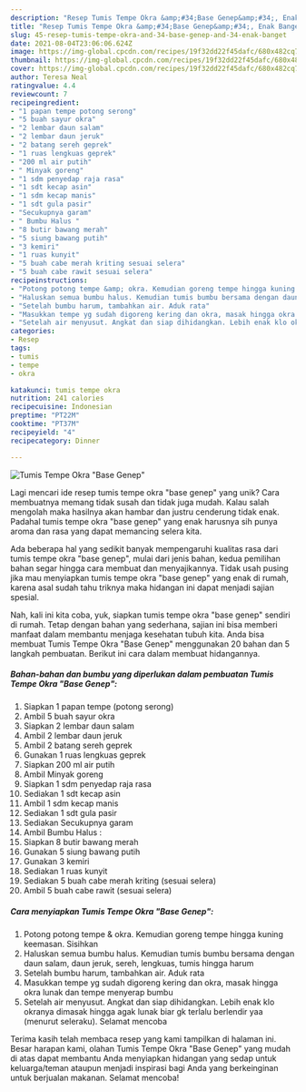 ```yaml
---
description: "Resep Tumis Tempe Okra &amp;#34;Base Genep&amp;#34;, Enak Banget"
title: "Resep Tumis Tempe Okra &amp;#34;Base Genep&amp;#34;, Enak Banget"
slug: 45-resep-tumis-tempe-okra-and-34-base-genep-and-34-enak-banget
date: 2021-08-04T23:06:06.624Z
image: https://img-global.cpcdn.com/recipes/19f32dd22f45dafc/680x482cq70/tumis-tempe-okra-base-genep-foto-resep-utama.jpg
thumbnail: https://img-global.cpcdn.com/recipes/19f32dd22f45dafc/680x482cq70/tumis-tempe-okra-base-genep-foto-resep-utama.jpg
cover: https://img-global.cpcdn.com/recipes/19f32dd22f45dafc/680x482cq70/tumis-tempe-okra-base-genep-foto-resep-utama.jpg
author: Teresa Neal
ratingvalue: 4.4
reviewcount: 7
recipeingredient:
- "1 papan tempe potong serong"
- "5 buah sayur okra"
- "2 lembar daun salam"
- "2 lembar daun jeruk"
- "2 batang sereh geprek"
- "1 ruas lengkuas geprek"
- "200 ml air putih"
- " Minyak goreng"
- "1 sdm penyedap raja rasa"
- "1 sdt kecap asin"
- "1 sdm kecap manis"
- "1 sdt gula pasir"
- "Secukupnya garam"
- " Bumbu Halus "
- "8 butir bawang merah"
- "5 siung bawang putih"
- "3 kemiri"
- "1 ruas kunyit"
- "5 buah cabe merah kriting sesuai selera"
- "5 buah cabe rawit sesuai selera"
recipeinstructions:
- "Potong potong tempe &amp; okra. Kemudian goreng tempe hingga kuning keemasan. Sisihkan"
- "Haluskan semua bumbu halus. Kemudian tumis bumbu bersama dengan daun salam, daun jeruk, sereh, lengkuas, tumis hingga harum"
- "Setelah bumbu harum, tambahkan air. Aduk rata"
- "Masukkan tempe yg sudah digoreng kering dan okra, masak hingga okra lunak dan tempe menyerap bumbu"
- "Setelah air menyusut. Angkat dan siap dihidangkan. Lebih enak klo okranya dimasak hingga agak lunak biar gk terlalu berlendir yaa (menurut seleraku). Selamat mencoba"
categories:
- Resep
tags:
- tumis
- tempe
- okra

katakunci: tumis tempe okra 
nutrition: 241 calories
recipecuisine: Indonesian
preptime: "PT22M"
cooktime: "PT37M"
recipeyield: "4"
recipecategory: Dinner

---
```



![Tumis Tempe Okra &#34;Base Genep&#34;](https://img-global.cpcdn.com/recipes/19f32dd22f45dafc/680x482cq70/tumis-tempe-okra-base-genep-foto-resep-utama.jpg)

Lagi mencari ide resep tumis tempe okra &#34;base genep&#34; yang unik? Cara membuatnya memang tidak susah dan tidak juga mudah. Kalau salah mengolah maka hasilnya akan hambar dan justru cenderung tidak enak. Padahal tumis tempe okra &#34;base genep&#34; yang enak harusnya sih punya aroma dan rasa yang dapat memancing selera kita.



Ada beberapa hal yang sedikit banyak mempengaruhi kualitas rasa dari tumis tempe okra &#34;base genep&#34;, mulai dari jenis bahan, kedua pemilihan bahan segar hingga cara membuat dan menyajikannya. Tidak usah pusing jika mau menyiapkan tumis tempe okra &#34;base genep&#34; yang enak di rumah, karena asal sudah tahu triknya maka hidangan ini dapat menjadi sajian spesial.


Nah, kali ini kita coba, yuk, siapkan tumis tempe okra &#34;base genep&#34; sendiri di rumah. Tetap dengan bahan yang sederhana, sajian ini bisa memberi manfaat dalam membantu menjaga kesehatan tubuh kita. Anda bisa membuat Tumis Tempe Okra &#34;Base Genep&#34; menggunakan 20 bahan dan 5 langkah pembuatan. Berikut ini cara dalam membuat hidangannya.

<!--inarticleads1-->

##### Bahan-bahan dan bumbu yang diperlukan dalam pembuatan Tumis Tempe Okra &#34;Base Genep&#34;:

1. Siapkan 1 papan tempe (potong serong)
1. Ambil 5 buah sayur okra
1. Siapkan 2 lembar daun salam
1. Ambil 2 lembar daun jeruk
1. Ambil 2 batang sereh geprek
1. Gunakan 1 ruas lengkuas geprek
1. Siapkan 200 ml air putih
1. Ambil  Minyak goreng
1. Siapkan 1 sdm penyedap raja rasa
1. Sediakan 1 sdt kecap asin
1. Ambil 1 sdm kecap manis
1. Sediakan 1 sdt gula pasir
1. Sediakan Secukupnya garam
1. Ambil  Bumbu Halus :
1. Siapkan 8 butir bawang merah
1. Gunakan 5 siung bawang putih
1. Gunakan 3 kemiri
1. Sediakan 1 ruas kunyit
1. Sediakan 5 buah cabe merah kriting (sesuai selera)
1. Ambil 5 buah cabe rawit (sesuai selera)




<!--inarticleads2-->

##### Cara menyiapkan Tumis Tempe Okra &#34;Base Genep&#34;:

1. Potong potong tempe &amp; okra. Kemudian goreng tempe hingga kuning keemasan. Sisihkan
1. Haluskan semua bumbu halus. Kemudian tumis bumbu bersama dengan daun salam, daun jeruk, sereh, lengkuas, tumis hingga harum
1. Setelah bumbu harum, tambahkan air. Aduk rata
1. Masukkan tempe yg sudah digoreng kering dan okra, masak hingga okra lunak dan tempe menyerap bumbu
1. Setelah air menyusut. Angkat dan siap dihidangkan. Lebih enak klo okranya dimasak hingga agak lunak biar gk terlalu berlendir yaa (menurut seleraku). Selamat mencoba




Terima kasih telah membaca resep yang kami tampilkan di halaman ini. Besar harapan kami, olahan Tumis Tempe Okra &#34;Base Genep&#34; yang mudah di atas dapat membantu Anda menyiapkan hidangan yang sedap untuk keluarga/teman ataupun menjadi inspirasi bagi Anda yang berkeinginan untuk berjualan makanan. Selamat mencoba!
